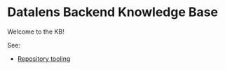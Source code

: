 # Datalens Backend Knowledge Base

Welcome to the KB!

See:
- [Repository tooling](tooling/index.md)
